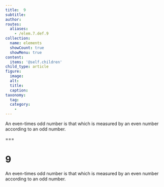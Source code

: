 ```yaml
---
title:  9
subtitle: 
author:
routes:
  aliases:
    - /elem.7.def.9
collection:
  name: elements
  showCount: true
  showMenu: true
content:
  items: '@self.children'
child_type: article
figure:
  image:
  alt:
  title:
  caption:
taxonomy:
  tag:
  category:
    - 
---
```


<p> An <hi rend="bold">even-times odd number</hi> is that which is measured by an even number according to an odd number.</p>

===

<h1>9</h1>
<p> An <span class="bold">even-times odd number</span> is that which is measured by an even number according to an odd number.</p>
